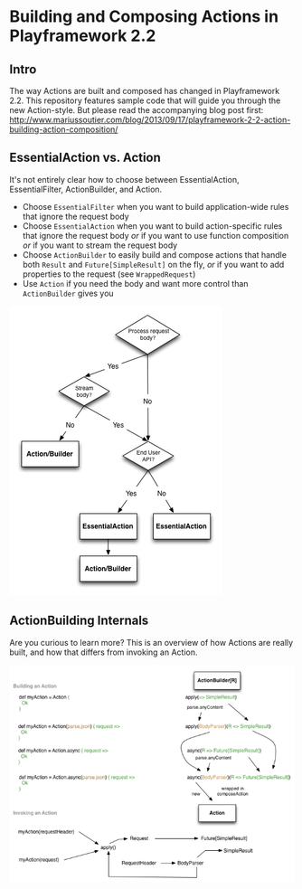 # Building and Composing Actions in Playframework 2.2

## Intro

The way Actions are built and composed has changed in Playframework 2.2. This repository features
sample code that will guide you through the new Action-style. But please read the accompanying
blog post first: http://www.mariussoutier.com/blog/2013/09/17/playframework-2-2-action-building-action-composition/

## EssentialAction vs. Action

It's not entirely clear how to choose between EssentialAction, EssentialFilter, ActionBuilder, and
Action.

* Choose `EssentialFilter` when you want to build application-wide rules that ignore the request body
* Choose `EssentialAction` when you want to build action-specific rules that ignore the request body
  *or* if you want to use function composition *or* if you want to stream the request body
* Choose `ActionBuilder` to easily build and compose actions that handle both `Result` and
  `Future[SimpleResult]` on the fly,
  *or* if you want to add properties to the request (see `WrappedRequest`)
* Use `Action` if you need the body and want more control than `ActionBuilder` gives you

![EssentialAction vs Action](tutorial/WhichActionToChoose.png)

## ActionBuilding Internals

Are you curious to learn more? This is an overview of how Actions are really built, and how that
differs from invoking an Action.

![Action Building](tutorial/ActionBuilding.png)
